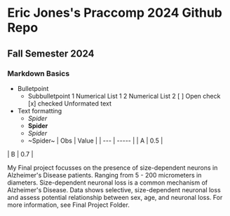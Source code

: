# Eric Jones's Praccomp 2024 Github Repo
## Fall Semester 2024
### Markdown Basics
- Bulletpoint
	- Subbulletpoint
1 Numerical List 1
2 Numerical List 2
[ ] Open check
[x] checked
Unformated text
- Text formatting
	- _Spider_
	- __Spider__
	- _*Spider*_
	- ~Spider~
| Obs | Value |
| --- | ----- |
|  A  |  0.5  |

|  B  |  0.7  |


My Final project focusses on the presence of size-dependent neurons in Alzheimer's Disease patients. Ranging from 5 - 200 micrometers in diameters. Size-dependent neuronal loss is a common mechanism of Alzheimer's Disease. Data shows selective, size-dependent neuronal loss and assess potential relationship between sex, age, and neuronal loss. For more information, see Final Project Folder.  
